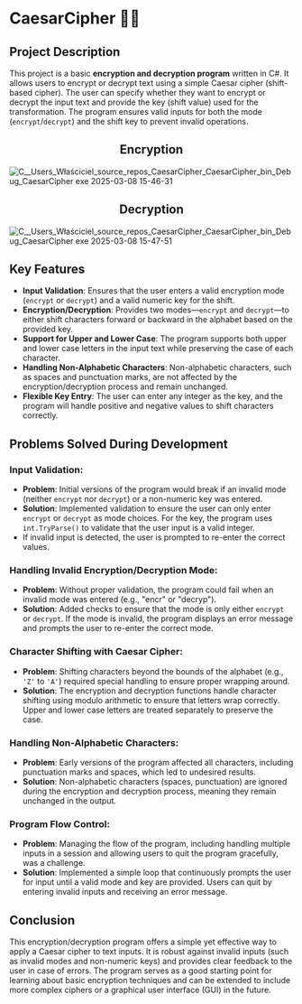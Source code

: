 # CaesarCipher 👨‍💻

## Project Description
This project is a basic **encryption and decryption program** written in C#. It allows users to encrypt or decrypt text using a simple Caesar cipher (shift-based cipher). 
The user can specify whether they want to encrypt or decrypt the input text and provide the key (shift value) used for the transformation. The program ensures valid inputs for both the mode (`encrypt`/`decrypt`) and the shift key to prevent invalid operations.
<h2 align="center">Encryption</h2>

![C__Users_Właściciel_source_repos_CaesarCipher_CaesarCipher_bin_Debug_CaesarCipher exe 2025-03-08 15-46-31](https://github.com/user-attachments/assets/747a99c5-c031-4e97-9050-0ae17220284e)
<h2 align="center">Decryption</h2>

![C__Users_Właściciel_source_repos_CaesarCipher_CaesarCipher_bin_Debug_CaesarCipher exe 2025-03-08 15-47-51](https://github.com/user-attachments/assets/c10393d0-866f-4d7b-97b2-af0a765d2abf)

## Key Features

- **Input Validation**: Ensures that the user enters a valid encryption mode (`encrypt` or `decrypt`) and a valid numeric key for the shift.
- **Encryption/Decryption**: Provides two modes—`encrypt` and `decrypt`—to either shift characters forward or backward in the alphabet based on the provided key.
- **Support for Upper and Lower Case**: The program supports both upper and lower case letters in the input text while preserving the case of each character.
- **Handling Non-Alphabetic Characters**: Non-alphabetic characters, such as spaces and punctuation marks, are not affected by the encryption/decryption process and remain unchanged.
- **Flexible Key Entry**: The user can enter any integer as the key, and the program will handle positive and negative values to shift characters correctly.

## Problems Solved During Development

### **Input Validation**:
- **Problem**: Initial versions of the program would break if an invalid mode (neither `encrypt` nor `decrypt`) or a non-numeric key was entered.
- **Solution**: Implemented validation to ensure the user can only enter `encrypt` or `decrypt` as mode choices. For the key, the program uses `int.TryParse()` to validate that the user input is a valid integer.
- If invalid input is detected, the user is prompted to re-enter the correct values.

### **Handling Invalid Encryption/Decryption Mode**:
- **Problem**: Without proper validation, the program could fail when an invalid mode was entered (e.g., "encr" or "decryp").
- **Solution**: Added checks to ensure that the mode is only either `encrypt` or `decrypt`. If the mode is invalid, the program displays an error message and prompts the user to re-enter the correct mode.

### **Character Shifting with Caesar Cipher**:
- **Problem**: Shifting characters beyond the bounds of the alphabet (e.g., `'Z'` to `'A'`) required special handling to ensure proper wrapping around.
- **Solution**: The encryption and decryption functions handle character shifting using modulo arithmetic to ensure that letters wrap correctly. Upper and lower case letters are treated separately to preserve the case.

### **Handling Non-Alphabetic Characters**:
- **Problem**: Early versions of the program affected all characters, including punctuation marks and spaces, which led to undesired results.
- **Solution**: Non-alphabetic characters (spaces, punctuation) are ignored during the encryption and decryption process, meaning they remain unchanged in the output.

### **Program Flow Control**:
- **Problem**: Managing the flow of the program, including handling multiple inputs in a session and allowing users to quit the program gracefully, was a challenge.
- **Solution**: Implemented a simple loop that continuously prompts the user for input until a valid mode and key are provided. Users can quit by entering invalid inputs and receiving an error message.

## Conclusion
This encryption/decryption program offers a simple yet effective way to apply a Caesar cipher to text inputs. 
It is robust against invalid inputs (such as invalid modes and non-numeric keys) and provides clear feedback to the user in case of errors. 
The program serves as a good starting point for learning about basic encryption techniques and can be extended to include more complex ciphers or a graphical user interface (GUI) in the future.
